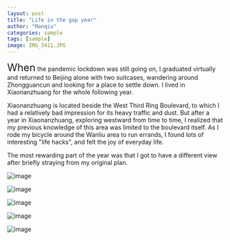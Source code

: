 ```yaml
---
layout: post
title: "Life in the gap year"
author: "Manqiu"
categories: sample
tags: [sample]
image: IMG_3411.JPG
---
```


<span style="font-size:24px;">When</span> the pandemic lockdown was still going on, I graduated virtually and returned to Beijing alone with two suitcases, wandering around Zhongguancun and looking for a place to settle down. I lived in Xiaonanzhuang for the whole following year.   


Xiaonanzhuang is located beside the West Third Ring Boulevard, to which I had a relatively bad impression for its heavy traffic and dust. But after a year in Xiaonanzhuang, exploring westward from time to time, I realized that my previous knowledge of this area was limited to the boulevard itself. As I rode my bicycle around the Wanliu area to run errands, I found lots of interesting "life hacks", and felt the joy of everyday life.  


The most rewarding part of the year was that I got to have a different view after briefly straying from my original plan.  





![image](/photo/assets/img/xnz_p_1.jpg)

![image](/photo/assets/img/xnz_p_2.jpg)

![image](/photo/assets/img/xnz_p_3.jpg)

![image](/photo/assets/img/xnz_p_4.jpg)

![image](/photo/assets/img/xnz_p_5.jpg)




